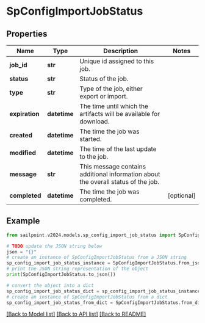 # SpConfigImportJobStatus


## Properties

Name | Type | Description | Notes
------------ | ------------- | ------------- | -------------
**job_id** | **str** | Unique id assigned to this job. | 
**status** | **str** | Status of the job. | 
**type** | **str** | Type of the job, either export or import. | 
**expiration** | **datetime** | The time until which the artifacts will be available for download. | 
**created** | **datetime** | The time the job was started. | 
**modified** | **datetime** | The time of the last update to the job. | 
**message** | **str** | This message contains additional information about the overall status of the job. | 
**completed** | **datetime** | The time the job was completed. | [optional] 

## Example

```python
from sailpoint.v2024.models.sp_config_import_job_status import SpConfigImportJobStatus

# TODO update the JSON string below
json = "{}"
# create an instance of SpConfigImportJobStatus from a JSON string
sp_config_import_job_status_instance = SpConfigImportJobStatus.from_json(json)
# print the JSON string representation of the object
print(SpConfigImportJobStatus.to_json())

# convert the object into a dict
sp_config_import_job_status_dict = sp_config_import_job_status_instance.to_dict()
# create an instance of SpConfigImportJobStatus from a dict
sp_config_import_job_status_from_dict = SpConfigImportJobStatus.from_dict(sp_config_import_job_status_dict)
```
[[Back to Model list]](../README.md#documentation-for-models) [[Back to API list]](../README.md#documentation-for-api-endpoints) [[Back to README]](../README.md)



